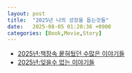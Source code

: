 ```yaml
---
layout: post
title:  "2025년 나의 성장을 돕는것들"
date:   2025-08-05 01:20:36 +0900
categories: [Book,Movie,Story]
---
```


- [2025년:책장속 뭍혀뒀던 수많은 이야기들](https://hslee77.github.io/wiki/memo/2025-08-16-book.html)
- [2025년:잊을수 없는 이야기들](http://localhost:4000/wiki/memo/2025-08-17-insight.html)